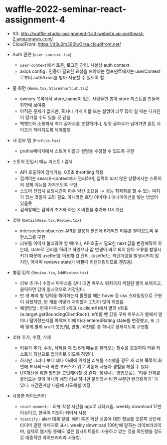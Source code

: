 # waffle-2022-seminar-react-assignment-4

- S3: http://waffle-studio-assignment-1.s3-website.ap-northeast-2.amazonaws.com/
- CloudFront: https://d3u2m390lw3raa.cloudfront.net/

* Auth 관련 (`user-context.tsx`)
    - `user-context`에서 토큰, 로그인 관리. 사실상 auth context.
    - axios config : 인증이 필요한 요청을 해야하는 컴포넌트에서는 userContext로부터 authAxios를 받아 사용할 수 있도록 함

* 홈 화면 (`Home.tsx`, `StoreShortcut.tsx`)
    - owners 목록에서 store_name이 있는 사람들만 뽑아 store 리스트를 만들어 화면에 보여줌
    - 아직은 문제가 없지만, 혹시나 가게 이름 또는 설명이 너무 많이 길 때는 디자인이 망가질 수도 있을 것 같음
    - 백엔드와 소통해서 최대 글자수를 조정하거나, 일정 글자수가 넘어가면 폰트 사이즈가 작아지도록 해야할듯

* 내 정보 탭 (`Profile.tsx`)
    - profile페이지에서 스토어 이름과 설명을 수정할 수 있도록 구현

* 스토어 진입시 메뉴 리스트 / 검색
    - API 호출하여 검색가능, 0.5초 throttling 적용
    - 검색어는 search-context에서 관리하며, 입력이 되지 않은 상황에서는 스토어의 전체 메뉴를 가져오도록 구현
    - 스토어 진입시 로딩시간이 아주 약간 소요됨 -> 성능 최적화를 할 수 있는 여지가 있는 것일지 고민 필요. 아니라면 로딩 이미지나 애니메이션을 넣는 방법이 있을듯
    - 검색창에는 검색어 초기화 하는 X 버튼을 추가해 UX 개선

* 리뷰 (`DetailVeiw.tsx`, `Review.tsx`)
    - intersection observer API를 활용해 한번에 6개씩만 리뷰를 받아오도록 무한스크롤 구현
    - 리뷰를 이어서 불러와야 할 때마다, API호출시 필요한 next 값을 변경해줘야 하는데, state로 관리를 하려고 하였으나 값 변경이 바로 되지 않아 오류를 발생시키기 때문에 useRef를 이용해 값 관리. (useRef는 리렌더링을 발생시키지 않지만, 어차피 reviews state가 바뀔때 리렌더링되므로 괜찮음)

* 별점 입력 (`Review.tsx`, `AddReview.tsx`) 
    - 리뷰 추가나 수정시 마우스를 갖다 대면 마우스 위치까지 색칠된 별이 보여지고, 클릭하면 값이 일시적으로 저장된다.
    - 반 개 짜리 별 입력을 해야하는지 몰랐을 때는 hover 등 css 스타일링으로 구현이 쉬웠지만, 반 개를 어떻게 처리할지 고민이 많이 되었음.
    - 해결방법 : 현재 마우스의 x좌표 (e.clientX)에서 별의 x좌표(e.target.getBoundingClientRect().left)를 뺀 값을 구해 마우스가 별에서 얼마나 떨어졌는지를 파악해 이에 따라 enteredRating state를 변경했고, 또 그에 맞게 별의 src가 셋(빈별, 반별, 꽉찬별) 중 하나로 정해지도록 구현함

* 리뷰 추가, 수정, 삭제
    - 리뷰가 추가, 수정, 삭제될 때 첫 6개 메뉴를 불러오는 함수를 호출하여 리뷰 리스트가 최신으로 업데이트 되도록 하였다.
    - 하지만 그러다 보니 꽤나 아래에 위치한 리뷰를 `수정`했을 경우 새 리뷰 목록이 화면에 표시되느라 화면 포커스가 위로 이동해 사용자 경험을 해칠 수 있다.
    - UX개선을 위한 방법을 고민해야할 것 같다. 생각나는 방법으로는 '리뷰 전체를 불러오는 것이 아니라 해당 리뷰 하나만 불러와서 바뀐 부분만 렌더링하기' 가 있다. 시간관계상 다음에 시도해볼 예정.

* 사용한 라이브러리
	* `react-moment:` : 리뷰 작성 시간을 ago로 나타내줌. weekly download 17만 이상이고, 한국어 지원이 되어서 사용
	* `toastify` : alert 대체 알림. 에러 혹은 액션 성공에 대한 정보를 오른쪽 상단에 타이머 걸린 메세지로 표시. weekly download 100만에 달하는 라이브러리이며, 실제로 웹서핑 중에도 많은 웹사이트들이 사용하고 있는 것을 확인했을 정도로 대중적인 라이브러리라 사용함.
